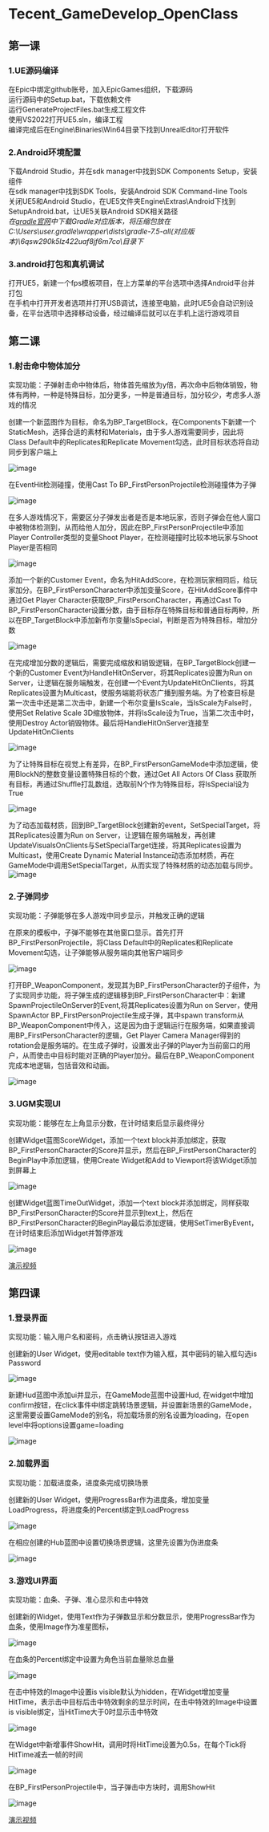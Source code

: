 # Tecent_GameDevelop_OpenClass  
## 第一课  
### 1.UE源码编译  
在Epic中绑定github账号，加入EpicGames组织，下载源码  
运行源码中的Setup.bat，下载依赖文件  
运行GenerateProjectFiles.bat生成工程文件  
使用VS2022打开UE5.sln，编译工程  
编译完成后在Engine\Binaries\Win64目录下找到UnrealEditor打开软件  
### 2.Android环境配置  
下载Android Studio，并在sdk manager中找到SDK Components Setup，安装组件  
在sdk manager中找到SDK Tools，安装Android SDK Command-line Tools  
关闭UE5和Android Studio，在UE5文件夹Engine\Extras\Android下找到SetupAndroid.bat，让UE5关联Android SDK相关路径  
*在[gradle官网](https://services.gradle.org/distributions/)中下载Gradle对应版本，将压缩包放在C:\Users\user\.gradle\wrapper\dists\gradle-7.5-all(对应版本)\6qsw290k5lz422uaf8jf6m7co\目录下*  
### 3.android打包和真机调试  
打开UE5，新建一个fps模板项目，在上方菜单的平台选项中选择Android平台并打包   
在手机中打开开发者选项并打开USB调试，连接至电脑，此时UE5会自动识别设备，在平台选项中选择移动设备，经过编译后就可以在手机上运行游戏项目  
## 第二课  
### 1.射击命中物体加分  
实现功能：子弹射击命中物体后，物体首先缩放为y倍，再次命中后物体销毁，物体有两种，一种是特殊目标，加分更多，一种是普通目标，加分较少，考虑多人游戏的情况  
  
创建一个新蓝图作为目标，命名为BP_TargetBlock，在Components下新建一个StaticMesh，选择合适的素材和Materials，由于多人游戏需要同步，因此将Class Default中的Replicates和Replicate Movement勾选，此时目标状态将自动同步到客户端上  
  
![image](https://github.com/dreambybed/Tecent_GameDevelop_OpenClass/blob/main/class2/fig1.png)
    
在EventHit检测碰撞，使用Cast To BP_FirstPersonProjectile检测碰撞体为子弹  
  
![image](https://github.com/dreambybed/Tecent_GameDevelop_OpenClass/blob/main/class2/fig2.png)
  
在多人游戏情况下，需要区分子弹发出者是否是本地玩家，否则子弹会在他人窗口中被物体检测到，从而给他人加分，因此在BP_FirstPersonProjectile中添加Player Controller类型的变量Shoot Player，在检测碰撞时比较本地玩家与Shoot Player是否相同  
  
![image](https://github.com/dreambybed/Tecent_GameDevelop_OpenClass/blob/main/class2/fig3.png)  
  
添加一个新的Customer Event，命名为HitAddScore，在检测玩家相同后，给玩家加分。在BP_FirstPersonCharacter中添加变量Score，在HitAddScore事件中通过Get Player Character获取BP_FirstPersonCharacter，再通过Cast To BP_FirstPersonCharacter设置分数，由于目标存在特殊目标和普通目标两种，所以在BP_TargetBlock中添加新布尔变量IsSpecial，判断是否为特殊目标，增加分数  
  
![image](https://github.com/dreambybed/Tecent_GameDevelop_OpenClass/blob/main/class2/fig4.png)  
  
在完成增加分数的逻辑后，需要完成缩放和销毁逻辑，在BP_TargetBlock创建一个新的Customer Event为HandleHitOnServer，将其Replicates设置为Run on Server，让逻辑在服务端触发，在创建一个Event为UpdateHitOnClients，将其Replicates设置为Multicast，使服务端能将状态广播到服务端。为了检查目标是第一次击中还是第二次击中，新建一个布尔变量IsScale，当IsScale为False时，使用Set Relative Scale 3D缩放物体，并将IsScale设为True，当第二次击中时，使用Destroy Actor销毁物体。最后将HandleHitOnServer连接至UpdateHitOnClients  
  
![image](https://github.com/dreambybed/Tecent_GameDevelop_OpenClass/blob/main/class2/fig5.png)  
  
为了让特殊目标在视觉上有差异，在BP_FirstPersonGameMode中添加逻辑，使用BlockN的整数变量设置特殊目标的个数，通过Get All Actors Of Class 获取所有目标，再通过Shuffle打乱数组，选取前N个作为特殊目标，将IsSpecial设为True  
  
![image](https://github.com/dreambybed/Tecent_GameDevelop_OpenClass/blob/main/class2/fig6.png)  
  
为了动态加载材质，回到BP_TargetBlock创建新的event，SetSpecialTarget，将其Replicates设置为Run on Server，让逻辑在服务端触发，再创建UpdateVisualsOnClients与SetSpecialTarget连接，将其Replicates设置为Multicast，使用Create Dynamic Material Instance动态添加材质，再在GameMode中调用SetSpecialTarget，从而实现了特殊材质的动态加载与同步。  
![image](https://github.com/dreambybed/Tecent_GameDevelop_OpenClass/blob/main/class2/fig7.png)  
### 2.子弹同步  
实现功能：子弹能够在多人游戏中同步显示，并触发正确的逻辑  
  
在原来的模板中，子弹不能够在其他窗口显示。首先打开BP_FirstPersonProjectile，将Class Default中的Replicates和Replicate Movement勾选，让子弹能够从服务端向其他客户端同步  
  
![image](https://github.com/dreambybed/Tecent_GameDevelop_OpenClass/blob/main/class2/fig8.png)  
  
打开BP_WeaponComponent，发现其为BP_FirstPersonCharacter的子组件，为了实现同步功能，将子弹生成的逻辑移到BP_FirstPersonCharacter中：新建SpawnProjectileOnServer的Event,将其Replicates设置为Run on Server，使用SpawnActor BP_FirstPersonProjectile生成子弹，其中spawn transform从BP_WeaponComponent中传入，这是因为由于逻辑运行在服务端，如果直接调用BP_FirstPersonCharacter的逻辑，Get Player Camera Manager得到的rotation会是服务端的。在生成子弹时，设置发出子弹的Player为当前窗口的用户，从而使击中目标时能对正确的Player加分。最后在BP_WeaponComponent完成本地逻辑，包括音效和动画。  
  
![image](https://github.com/dreambybed/Tecent_GameDevelop_OpenClass/blob/main/class2/fig9.png)  
  
### 3.UGM实现UI  
实现功能：能够在左上角显示分数，在计时结束后显示最终得分 
  
创建Widget蓝图ScoreWidget，添加一个text block并添加绑定，获取BP_FirstPersonCharacter的Score并显示，然后在BP_FirstPersonCharacter的BeginPlay中添加逻辑，使用Create Widget和Add to Viewport将该Widget添加到屏幕上  

![image](https://github.com/dreambybed/Tecent_GameDevelop_OpenClass/blob/main/class2/fig10.png)  
  
创建Widget蓝图TimeOutWidget，添加一个text block并添加绑定，同样获取BP_FirstPersonCharacter的Score并显示到text上，然后在BP_FirstPersonCharacter的BeginPlay最后添加逻辑，使用SetTimerByEvent，在计时结束后添加Widget并暂停游戏  

![image](https://github.com/dreambybed/Tecent_GameDevelop_OpenClass/blob/main/class2/fig11.png)  

[演示视频](https://github.com/dreambybed/Tecent_GameDevelop_OpenClass/blob/main/class2/Class2.mp4)  
## 第四课  
### 1.登录界面  
实现功能：输入用户名和密码，点击确认按钮进入游戏  
  
创建新的User Widget，使用editable text作为输入框，其中密码的输入框勾选is Password  
  
![image](https://github.com/dreambybed/Tecent_GameDevelop_OpenClass/blob/main/class3/image/fig1.png)
    
新建Hud蓝图中添加ui并显示，在GameMode蓝图中设置Hud, 在widget中增加confirm按钮，在click事件中绑定跳转场景逻辑，并设置新场景的GameMode，这里需要设置GameMode的别名，将加载场景的别名设置为loading，在open level中将options设置game=loading 
  
![image](https://github.com/dreambybed/Tecent_GameDevelop_OpenClass/blob/main/class3/image/fig2.png)  
   
### 2.加载界面  
实现功能：加载进度条，进度条完成切换场景  
  
创建新的User Widget，使用ProgressBar作为进度条，增加变量LoadProgress，将进度条的Percent绑定到LoadProgress  
  
![image](https://github.com/dreambybed/Tecent_GameDevelop_OpenClass/blob/main/class3/image/fig3.png)  
  
在相应创建的Hub蓝图中设置切换场景逻辑，这里先设置为伪进度条  
  
![image](https://github.com/dreambybed/Tecent_GameDevelop_OpenClass/blob/main/class3/image/fig4.png)    
  
### 3.游戏UI界面  
实现功能：血条、子弹、准心显示和击中特效 
  
创建新的Widget，使用Text作为子弹数显示和分数显示，使用ProgressBar作为血条，使用Image作为准星图标，  

![image](https://github.com/dreambybed/Tecent_GameDevelop_OpenClass/blob/main/class3/image/fig5.png)  
  
在血条的Percent绑定中设置为角色当前血量除总血量

![image](https://github.com/dreambybed/Tecent_GameDevelop_OpenClass/blob/main/class3/image/fig6.png)  

在击中特效的Image中设置is visible默认为hidden，在Widget增加变量HitTime，表示击中目标后击中特效剩余的显示时间，在击中特效的Image中设置is visible绑定，当HitTime大于0时显示击中特效

![image](https://github.com/dreambybed/Tecent_GameDevelop_OpenClass/blob/main/class3/image/fig7.png)  

在Widget中新增事件ShowHit，调用时将HitTime设置为0.5s，在每个Tick将HitTime减去一帧的时间

![image](https://github.com/dreambybed/Tecent_GameDevelop_OpenClass/blob/main/class3/image/fig8.png)  
  
在BP_FirstPersonProjectile中，当子弹击中方块时，调用ShowHit
  
![image](https://github.com/dreambybed/Tecent_GameDevelop_OpenClass/blob/main/class3/image/fig9.png)  

[演示视频](https://github.com/dreambybed/Tecent_GameDevelop_OpenClass/blob/main/class3/vedio/class3.mp4)    
